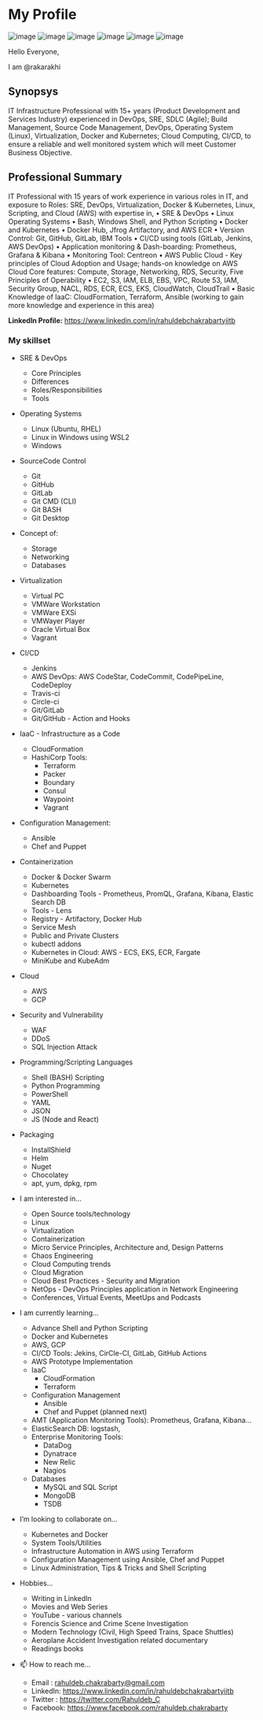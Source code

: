 # My Profile

![image](https://user-images.githubusercontent.com/28489203/162609042-de2ee4d0-a7ea-435b-8107-74a5d7a8e92f.png)
![image](https://user-images.githubusercontent.com/28489203/162609198-31dc61dc-cd3a-47db-8847-655c4118205f.png)
![image](https://user-images.githubusercontent.com/28489203/162609240-2283f421-4db4-4c90-b17d-1e7959b797f8.png)
![image](https://user-images.githubusercontent.com/28489203/162609249-a7830faa-e343-4057-90e4-b9fd3f65e52f.png)
![image](https://user-images.githubusercontent.com/28489203/162609291-92250dcc-36b9-485d-a1b4-3685eeb68acc.png)
![image](https://user-images.githubusercontent.com/28489203/162609401-b53faed4-0588-4388-a23c-473b0f0e641d.png)


Hello Everyone,

I am @rakarakhi

## Synopsys

IT Infrastructure Professional with 15+ years (Product Development and Services Industry) experienced in DevOps, SRE, SDLC (Agile); Build Management, Source Code Management, DevOps,  Operating System (Linux), Virtualization, Docker and Kubernetes; Cloud Computing, CI/CD, to ensure a reliable and well monitored system which will meet Customer Business Objective.

## Professional Summary

IT Professional with 15 years of work experience in various roles in IT, and exposure to Roles: SRE, DevOps, Virtualization, Docker & Kubernetes, Linux, Scripting, and Cloud (AWS) with expertise in,
•	SRE & DevOps
•	Linux Operating Systems
•	Bash, Windows Shell, and Python Scripting
•	Docker and Kubernetes
•	Docker Hub, Jfrog Artifactory, and AWS ECR
•	Version Control: Git, GitHub, GitLab, IBM Tools
•	CI/CD using tools (GitLab, Jenkins, AWS DevOps)
•	Application monitoring & Dash-boarding: Prometheus, Grafana & Kibana
•	Monitoring Tool: Centreon
•	AWS Public Cloud - Key principles of Cloud Adoption and Usage; hands-on knowledge on AWS Cloud Core features: Compute, Storage, Networking, RDS, Security, Five Principles of Operability
•	EC2, S3, IAM, ELB, EBS, VPC, Route 53, IAM, Security Group, NACL, RDS, ECR, ECS, EKS, CloudWatch, CloudTrail
•	Basic Knowledge of IaaC: CloudFormation, Terraform, Ansible (working to gain more knowledge and experience in this area)

**LinkedIn Profile:** https://www.linkedin.com/in/rahuldebchakrabartyiitb

### My skillset

  - SRE & DevOps
  
      - Core Principles
      - Differences
      - Roles/Responsibilities
      - Tools
    
  - Operating Systems
  
      - Linux (Ubuntu, RHEL)
      - Linux in Windows using WSL2
      - Windows

  - SourceCode Control
  
      - Git
      - GitHub
      - GitLab
      - Git CMD (CLI)
      - Git BASH
      - Git Desktop
   
  - Concept of:
  
      - Storage
      - Networking
      - Databases
    
  - Virtualization
  
      - Virtual PC
      - VMWare Workstation
      - VMWare EXSi
      - VMWayer Player
      - Oracle Virtual Box
      - Vagrant
    
  - CI/CD
  
      - Jenkins
      - AWS DevOps: AWS CodeStar, CodeCommit, CodePipeLine, CodeDeploy
      - Travis-ci
      - Circle-ci
      - Git/GitLab
      - Git/GitHub - Action and Hooks
    
  - IaaC - Infrastructure as a Code
  
      - CloudFormation
      - HashiCorp Tools:
          - Terraform
          - Packer
          - Boundary
          - Consul
          - Waypoint
          - Vagrant
      
  - Configuration Management:
  
      - Ansible
      - Chef and Puppet
    
  - Containerization
  
      - Docker & Docker Swarm
      - Kubernetes
      - Dashboarding Tools - Prometheus, PromQL, Grafana, Kibana, Elastic Search DB
      - Tools - Lens
      - Registry - Artifactory, Docker Hub
      - Service Mesh
      - Public and Private Clusters
      - kubectl addons
      - Kubernetes in Cloud: AWS - ECS, EKS, ECR, Fargate
      - MiniKube and KubeAdm
    
  - Cloud
  
      - AWS
      - GCP
  
  - Security and Vulnerability
  
      - WAF
      - DDoS
      - SQL Injection Attack

  - Programming/Scripting Languages
  
      - Shell (BASH) Scripting
      - Python Programming
      - PowerShell
      - YAML
      - JSON
      - JS (Node and React)
    
  - Packaging
 
      - InstallShield
      - Helm
      - Nuget
      - Chocolatey
      - apt, yum, dpkg, rpm
    
- I am interested in...

    - Open Source tools/technology
    - Linux
    - Virtualization
    - Containerization
    - Micro Service Principles, Architecture and, Design Patterns
    - Chaos Engineering
    - Cloud Computing trends
    - Cloud Migration
    - Cloud Best Practices - Security and Migration
    - NetOps - DevOps Principles application in Network Engineering
    - Conferences, Virtual Events, MeetUps and Podcasts
  
- I am currently learning...

    - Advance Shell and Python Scripting
    - Docker and Kubernetes
    - AWS, GCP
    - CI/CD Tools: Jekins, CirCle-CI, GitLab, GitHub Actions
    - AWS Prototype Implementation
    - IaaC
      - CloudFormation
      - Terraform
    - Configuration Management
      - Ansible
      - Chef and Puppet (planned next)
    - AMT (Application Monitoring Tools): Prometheus, Grafana, Kibana...
    - ElasticSearch DB: logstash, 
    - Enterprise Monitoring Tools:
      - DataDog
      - Dynatrace
      - New Relic
      - Nagios
    - Databases
      - MySQL and SQL Script
      - MongoDB
      - TSDB
 
- I’m looking to collaborate on...

    - Kubernetes and Docker
    - System Tools/Utilities
    - Infrastructure Automation in AWS using Terraform
    - Configuration Management using Ansible, Chef and Puppet
    - Linux Administration, Tips & Tricks and Shell Scripting

- Hobbies...

    - Writing in LinkedIn
    - Movies and Web Series
    - YouTube - various channels
    - Forencis Science and Crime Scene Investigation
    - Modern Technology (Civil, High Speed Trains, Space Shuttles)
    - Aeroplane Accident Investigation related documentary
    - Readings books
  
 
- 📫 How to reach me...
    - Email   : rahuldeb.chakrabarty@gmail.com
    - LinkedIn: https://www.linkedin.com/in/rahuldebchakrabartyiitb
    - Twitter : https://twitter.com/Rahuldeb_C
    - Facebook: https://www.facebook.com/rahuldeb.chakrabarty

<!---
rakarakhi/rakarakhi is a ✨ special ✨ repository because its `README.md` (this file) appears on your GitHub profile.
You can click the Preview link to take a look at your changes.
--->
